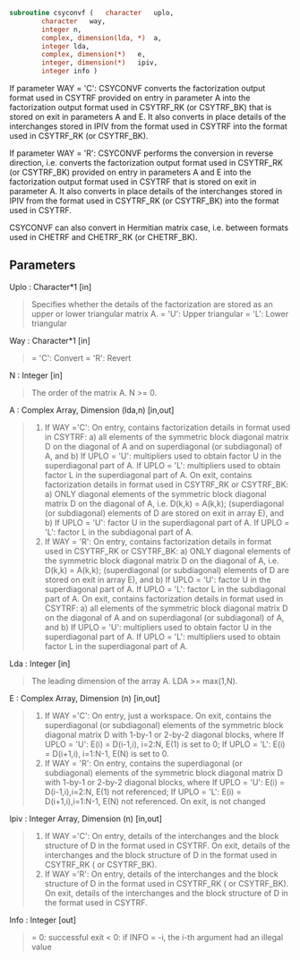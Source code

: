 ```fortran
subroutine csyconvf	(	character	uplo,
		character	way,
		integer	n,
		complex, dimension(lda, *)	a,
		integer	lda,
		complex, dimension(*)	e,
		integer, dimension(*)	ipiv,
		integer	info )
```
 If parameter WAY = 'C':
 CSYCONVF converts the factorization output format used in
 CSYTRF provided on entry in parameter A into the factorization
 output format used in CSYTRF_RK (or CSYTRF_BK) that is stored
 on exit in parameters A and E. It also converts in place details of
 the interchanges stored in IPIV from the format used in CSYTRF into
 the format used in CSYTRF_RK (or CSYTRF_BK).

 If parameter WAY = 'R':
 CSYCONVF performs the conversion in reverse direction, i.e.
 converts the factorization output format used in CSYTRF_RK
 (or CSYTRF_BK) provided on entry in parameters A and E into
 the factorization output format used in CSYTRF that is stored
 on exit in parameter A. It also converts in place details of
 the interchanges stored in IPIV from the format used in CSYTRF_RK
 (or CSYTRF_BK) into the format used in CSYTRF.

 CSYCONVF can also convert in Hermitian matrix case, i.e. between
 formats used in CHETRF and CHETRF_RK (or CHETRF_BK).

## Parameters
Uplo : Character*1 [in]
> Specifies whether the details of the factorization are
> stored as an upper or lower triangular matrix A.
> = 'U':  Upper triangular
> = 'L':  Lower triangular

Way : Character*1 [in]
> = 'C': Convert
> = 'R': Revert

N : Integer [in]
> The order of the matrix A.  N >= 0.

A : Complex Array, Dimension (lda,n) [in,out]
> 1) If WAY ='C':
> On entry, contains factorization details in format used in
> CSYTRF:
> a) all elements of the symmetric block diagonal
> matrix D on the diagonal of A and on superdiagonal
> (or subdiagonal) of A, and
> b) If UPLO = 'U': multipliers used to obtain factor U
> in the superdiagonal part of A.
> If UPLO = 'L': multipliers used to obtain factor L
> in the superdiagonal part of A.
> On exit, contains factorization details in format used in
> CSYTRF_RK or CSYTRF_BK:
> a) ONLY diagonal elements of the symmetric block diagonal
> matrix D on the diagonal of A, i.e. D(k,k) = A(k,k);
> (superdiagonal (or subdiagonal) elements of D
> are stored on exit in array E), and
> b) If UPLO = 'U': factor U in the superdiagonal part of A.
> If UPLO = 'L': factor L in the subdiagonal part of A.
> 2) If WAY = 'R':
> On entry, contains factorization details in format used in
> CSYTRF_RK or CSYTRF_BK:
> a) ONLY diagonal elements of the symmetric block diagonal
> matrix D on the diagonal of A, i.e. D(k,k) = A(k,k);
> (superdiagonal (or subdiagonal) elements of D
> are stored on exit in array E), and
> b) If UPLO = 'U': factor U in the superdiagonal part of A.
> If UPLO = 'L': factor L in the subdiagonal part of A.
> On exit, contains factorization details in format used in
> CSYTRF:
> a) all elements of the symmetric block diagonal
> matrix D on the diagonal of A and on superdiagonal
> (or subdiagonal) of A, and
> b) If UPLO = 'U': multipliers used to obtain factor U
> in the superdiagonal part of A.
> If UPLO = 'L': multipliers used to obtain factor L
> in the superdiagonal part of A.

Lda : Integer [in]
> The leading dimension of the array A.  LDA >= max(1,N).

E : Complex Array, Dimension (n) [in,out]
> 1) If WAY ='C':
> On entry, just a workspace.
> On exit, contains the superdiagonal (or subdiagonal)
> elements of the symmetric block diagonal matrix D
> with 1-by-1 or 2-by-2 diagonal blocks, where
> If UPLO = 'U': E(i) = D(i-1,i), i=2:N, E(1) is set to 0;
> If UPLO = 'L': E(i) = D(i+1,i), i=1:N-1, E(N) is set to 0.
> 2) If WAY = 'R':
> On entry, contains the superdiagonal (or subdiagonal)
> elements of the symmetric block diagonal matrix D
> with 1-by-1 or 2-by-2 diagonal blocks, where
> If UPLO = 'U': E(i) = D(i-1,i),i=2:N, E(1) not referenced;
> If UPLO = 'L': E(i) = D(i+1,i),i=1:N-1, E(N) not referenced.
> On exit, is not changed

Ipiv : Integer Array, Dimension (n) [in,out]
> 1) If WAY ='C':
> On entry, details of the interchanges and the block
> structure of D in the format used in CSYTRF.
> On exit, details of the interchanges and the block
> structure of D in the format used in CSYTRF_RK
> ( or CSYTRF_BK).
> 1) If WAY ='R':
> On entry, details of the interchanges and the block
> structure of D in the format used in CSYTRF_RK
> ( or CSYTRF_BK).
> On exit, details of the interchanges and the block
> structure of D in the format used in CSYTRF.

Info : Integer [out]
> = 0:  successful exit
> < 0:  if INFO = -i, the i-th argument had an illegal value

